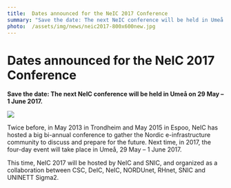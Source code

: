 ```yaml
---
title:  Dates announced for the NeIC 2017 Conference 
summary: "Save the date: The next NeIC conference will be held in Umeå on 29 May – 1 June 2017."
photo:  /assets/img/news/neic2017-800x600new.jpg
---
```


Dates announced for the NeIC 2017 Conference
============================================

**Save the date: The next NeIC conference will be held in Umeå on 29 May – 1 June 2017.**

<a href="{{ site.baseurl }}/assets/img/news/neic2017-800x600new.jpg"> <img class="smallpic" src="{{ site.baseurl }}/assets/img/news/neic2017-800x600new-mini.jpg"> </a>

Twice before, in May 2013 in Trondheim and May 2015 in Espoo, NeIC has hosted a big bi-annual conference to gather the Nordic e-infrastructure community to discuss and prepare for the future. Next time, in 2017, the four-day event will take place in Umeå, 29 May – 1 June 2017.

This time, NeIC 2017 will be hosted by NeIC and SNIC, and organized as a collaboration between CSC, DeIC, NeIC, NORDUnet, RHnet, SNIC and UNINETT Sigma2.
